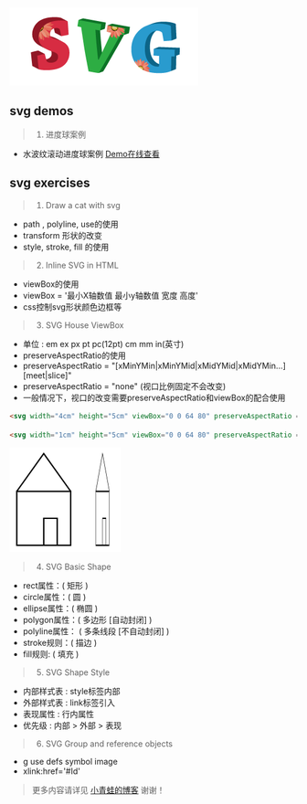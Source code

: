 ![svg](/images/svg.png)

## svg demos

> 1. 进度球案例
* 水波纹滚动进度球案例 [Demo在线查看](https://riverscoder.github.io/svg-exercises/17_svg_progress_up.html 'Demo查看')


## svg exercises

> 1. Draw a cat with svg

* path , polyline, use的使用
* transform 形状的改变
* style, stroke, fill 的使用


> 2. Inline SVG in HTML

* viewBox的使用 
* viewBox = '最小X轴数值 最小y轴数值 宽度 高度'
* css控制svg形状颜色边框等

> 3. SVG House ViewBox

* 单位 : em ex px pt pc(12pt) cm mm in(英寸)
* preserveAspectRatio的使用
* preserveAspectRatio = "[xMinYMin|xMinYMid|xMidYMid|xMidYMin...] [meet|slice]"
* preserveAspectRatio = "none" (视口比例固定不会改变)
* 一般情况下，视口的改变需要preserveAspectRatio和viewBox的配合使用

```html
<svg width="4cm" height="5cm" viewBox="0 0 64 80" preserveAspectRatio = "none">//...</svg>

<svg width="1cm" height="5cm" viewBox="0 0 64 80" preserveAspectRatio = "none">//...</svg>
```
![svg](/images/preserveAspectRatio.png)


> 4. SVG Basic Shape

* rect属性：( 矩形 ) 
* circle属性：( 圆 ) 
* ellipse属性：( 椭圆 )
* polygon属性：( 多边形 [自动封闭] )
* polyline属性： ( 多条线段 [不自动封闭] )	
* stroke规则：( 描边 )
* fill规则: ( 填充 )


> 5. SVG Shape Style

* 内部样式表 : style标签内部
* 外部样式表 : link标签引入
* 表现属性 : 行内属性
* 优先级 : 内部 > 外部 > 表现

> 6. SVG Group and reference objects

* g use defs symbol image
* xlink:href='#Id'




> 更多内容请详见 [小青蛙的博客](http://blog.sina.com.cn/riversfrog "小青蛙的博客") 谢谢！
